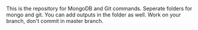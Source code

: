 This is the repository for MongoDB and Git commands.
Seperate folders for mongo and git. 
You can add outputs in the folder as well. 
Work on your branch, don't commit in master branch.